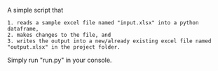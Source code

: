 A simple script that

    1. reads a sample excel file named "input.xlsx" into a python dataframe,
    2. makes changes to the file, and
    3. writes the output into a new/already existing excel file named "output.xlsx" in the project folder.

Simply run "run.py" in your console.